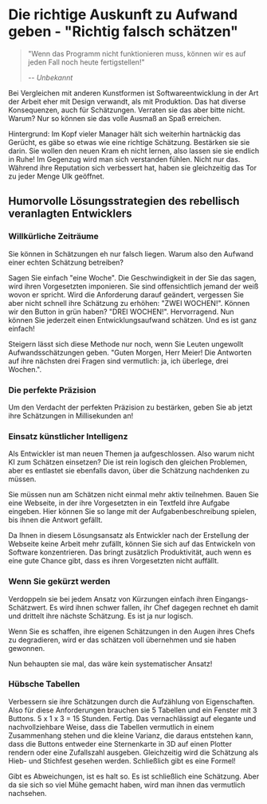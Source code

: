 # Die richtige Auskunft zu Aufwand geben - "Richtig falsch schätzen"

> "Wenn das Programm nicht funktionieren muss, können wir es auf jeden Fall noch heute fertigstellen!"
>
> -- <cite>Unbekannt</cite>

Bei Vergleichen mit anderen Kunstformen ist Softwareentwicklung in der Art der Arbeit eher mit Design verwandt, als mit Produktion. Das hat diverse Konsequenzen, auch für Schätzungen. Verraten sie das aber bitte nicht. Warum? Nur so können sie das volle Ausmaß an Spaß erreichen.

Hintergrund: Im Kopf vieler Manager hält sich weiterhin hartnäckig das Gerücht, es gäbe so etwas wie eine richtige Schätzung. Bestärken sie sie darin. Sie wollen den neuen Kram eh nicht lernen, also lassen sie sie endlich in Ruhe! Im Gegenzug wird man sich verstanden fühlen. Nicht nur das. Während ihre Reputation sich verbessert hat, haben sie gleichzeitig das Tor zu jeder Menge Ulk geöffnet.

## Humorvolle Lösungsstrategien des rebellisch veranlagten Entwicklers

### Willkürliche Zeiträume

Sie können in Schätzungen eh nur falsch liegen. Warum also den Aufwand einer echten Schätzung betreiben?

Sagen Sie einfach "eine Woche". Die Geschwindigkeit in der Sie das sagen, wird ihren Vorgesetzten imponieren. Sie sind offensichtlich jemand der weiß wovon er spricht. Wird die Anforderung darauf geändert, vergessen Sie aber nicht schnell ihre Schätzung zu erhöhen: "ZWEI WOCHEN!". Können wir den Button in grün haben? "DREI WOCHEN!". Hervorragend. Nun können Sie jederzeit einen Entwicklungsaufwand schätzen. Und es ist ganz einfach!

Steigern lässt sich diese Methode nur noch, wenn Sie Leuten ungewollt Aufwandsschätzungen geben. "Guten Morgen, Herr Meier! Die Antworten auf ihre nächsten drei Fragen sind vermutlich: ja, ich überlege, drei Wochen.".

### Die perfekte Präzision

Um den Verdacht der perfekten Präzision zu bestärken, geben Sie ab jetzt ihre Schätzungen in Millisekunden an!

### Einsatz künstlicher Intelligenz

Als Entwickler ist man neuen Themen ja aufgeschlossen. Also warum nicht KI zum Schätzen einsetzen? Die ist rein logisch den gleichen Problemen, aber es entlastet sie ebenfalls davon, über die Schätzung nachdenken zu müssen. 

Sie müssen nun am Schätzen nicht einmal mehr aktiv teilnehmen. Bauen Sie eine Webseite, in der ihre Vorgesetzten in ein Textfeld ihre Aufgabe eingeben. Hier können Sie so lange mit der Aufgabenbeschreibung spielen, bis ihnen die Antwort gefällt.

Da Ihnen in diesem Lösungsansatz als Entwickler nach der Erstellung der Webseite keine Arbeit mehr zufällt, können Sie sich auf das Entwickeln von Software konzentrieren. Das bringt zusätzlich Produktivität, auch wenn es eine gute Chance gibt, dass es ihren Vorgesetzten nicht auffällt.

### Wenn Sie gekürzt werden

Verdoppeln sie bei jedem Ansatz von Kürzungen einfach ihren Eingangs-Schätzwert. Es wird ihnen schwer fallen, ihr Chef dagegen rechnet eh damit und drittelt ihre nächste Schätzung. Es ist ja nur logisch.

Wenn Sie es schaffen, ihre eigenen Schätzungen in den Augen ihres Chefs zu degradieren, wird er das schätzen voll übernehmen und sie haben gewonnen.

Nun behaupten sie mal, das wäre kein systematischer Ansatz!

### Hübsche Tabellen

Verbessern sie ihre Schätzungen durch die Aufzählung von Eigenschaften. Also für diese Anforderungen brauchen sie 5 Tabellen und ein Fenster mit 3 Buttons.
5 x 1 x 3 = 15 Stunden. Fertig. Das vernachlässigt auf elegante und nachvollziehbare Weise, dass die Tabellen vermutlich in einem Zusammenhang stehen und die kleine Varianz, die daraus entstehen kann, dass die Buttons entweder eine Sternenkarte in 3D auf einen Plotter rendern oder eine Zufallszahl ausgeben. Gleichzeitig wird die Schätzung als Hieb- und Stichfest gesehen werden. Schließlich gibt es eine Formel!

Gibt es Abweichungen, ist es halt so. Es ist schließlich eine Schätzung. Aber da sie sich so viel Mühe gemacht haben, wird man ihnen das vermutlich nachsehen.